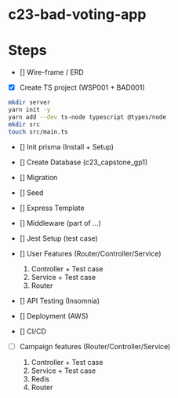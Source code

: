# c23-bad-voting-app

# Steps

- [] Wire-frame / ERD

- [x] Create TS project (WSP001 + BAD001)

```bash
mkdir server
yarn init -y
yarn add --dev ts-node typescript @types/node
mkdir src
touch src/main.ts
```

- [] Init prisma (Install + Setup)

- [] Create Database (c23_capstone_gp1)

- [] Migration

- [] Seed

- [] Express Template

- [] Middleware  (part of ...)

- [] Jest Setup (test case)

- [] User Features (Router/Controller/Service)

  1. Controller + Test case
  2. Service + Test case
  3. Router

- [] API Testing (Insomnia)

- [] Deployment (AWS)

- [] CI/CD

- [ ] Campaign features (Router/Controller/Service)

  1. Controller + Test case
  2. Service + Test case
  3. Redis
  4. Router
